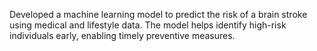 Developed a machine learning model to predict the risk of a brain stroke using medical and lifestyle data. The model helps identify high-risk individuals early, enabling timely preventive measures.
